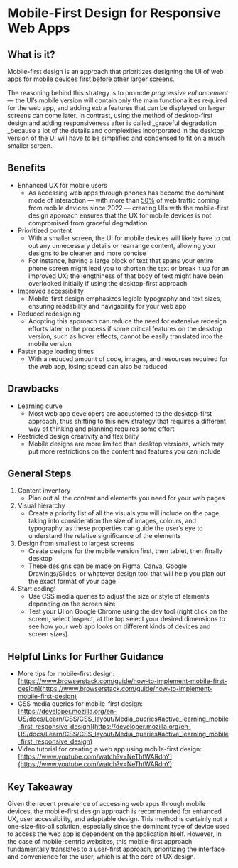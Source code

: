 # Mobile-First Design for Responsive Web Apps

## What is it?

Mobile-first design is an approach that prioritizes designing the UI of web apps for mobile devices first before other larger screens. 

The reasoning behind this strategy is to promote _progressive enhancement_ — the UI’s mobile version will contain only the main functionalities required for the web app, and adding extra features that can be displayed on larger screens can come later. In contrast, using the method of desktop-first design and adding responsiveness after is called _graceful degradation _because a lot of the details and complexities incorporated in the desktop version of the UI will have to be simplified and condensed to fit on a much smaller screen.

## Benefits



* Enhanced UX for mobile users
    * As accessing web apps through phones has become the dominant mode of interaction — with more than [50%](https://www.statista.com/statistics/277125/share-of-website-traffic-coming-from-mobile-devices/#:~:text=Mobile%20accounts%20for%20approximately%20half,since%20the%20beginning%20of%202017.) of web traffic coming from mobile devices since 2022 — creating UIs with the mobile-first design approach ensures that the UX for mobile devices is not compromised from graceful degradation
* Prioritized content
    * With a smaller screen, the UI for mobile devices will likely have to cut out any unnecessary details or rearrange content, allowing your designs to be cleaner and more concise
    * For instance, having a large block of text that spans your entire phone screen might lead you to shorten the text or break it up for an improved UX; the lengthiness of that body of text might have been overlooked initially if using the desktop-first approach
* Improved accessibility
    * Mobile-first design emphasizes legible typography and text sizes, ensuring readability and navigability for your web app
* Reduced redesigning
    * Adopting this approach can reduce the need for extensive redesign efforts later in the process if some critical features on the desktop version, such as hover effects, cannot be easily translated into the mobile version
* Faster page loading times
    * With a reduced amount of code, images, and resources required for the web app, losing speed can also be reduced

## Drawbacks

* Learning curve
    * Most web app developers are accustomed to the desktop-first approach, thus shifting to this new strategy that requires a different way of thinking and planning requires some effort
* Restricted design creativity and flexibility
    * Mobile designs are more limited than desktop versions, which may put more restrictions on the content and features you can include

## General Steps

1. Content inventory
    * Plan out all the content and elements you need for your web pages
2. Visual hierarchy
    * Create a priority list of all the visuals you will include on the page, taking into consideration the size of images, colours, and typography, as these properties can guide the user’s eye to understand the relative significance of the elements
3. Design from smallest to largest screens
    * Create designs for the mobile version first, then tablet, then finally desktop
    * These designs can be made on Figma, Canva, Google Drawings/Slides, or whatever design tool that will help you plan out the exact format of your page
4. Start coding!
    * Use CSS media queries to adjust the size or style of elements depending on the screen size
    * Test your UI on Google Chrome using the dev tool (right click on the screen, select Inspect, at the top select your desired dimensions to see how your web app looks on different kinds of devices and screen sizes)

## Helpful Links for Further Guidance

* More tips for mobile-first design: [https://www.browserstack.com/guide/how-to-implement-mobile-first-design](https://www.browserstack.com/guide/how-to-implement-mobile-first-design)
* CSS media queries for mobile-first design: [https://developer.mozilla.org/en-US/docs/Learn/CSS/CSS_layout/Media_queries#active_learning_mobile_first_responsive_design](https://developer.mozilla.org/en-US/docs/Learn/CSS/CSS_layout/Media_queries#active_learning_mobile_first_responsive_design)
* Video tutorial for creating a web app using mobile-first design: [https://www.youtube.com/watch?v=NeThtWARdnY](https://www.youtube.com/watch?v=NeThtWARdnY)

## Key Takeaway

Given the recent prevalence of accessing web apps through mobile devices, the mobile-first design approach is recommended for enhanced UX, user accessibility, and adaptable design. This method is certainly not a one-size-fits-all solution, especially since the dominant type of device used to access the web app is dependent on the application itself. However, in the case of mobile-centric websites, this mobile-first approach fundamentally translates to a user-first approach, prioritizing the interface and convenience for the user, which is at the core of UX design.
